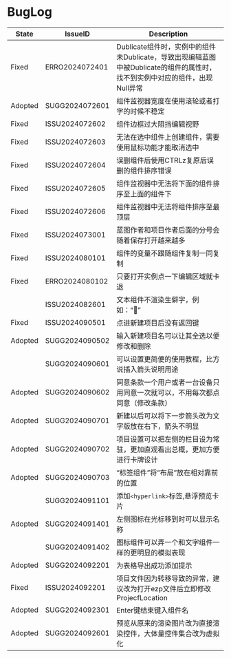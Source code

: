 # BugLog

|State|IssueID|Description|
|---|---|---|
|Fixed|ERRO2024072401|Dublicate组件时，实例中的组件未Dublicate，导致出现编辑蓝图中被Dublicate的组件的属性时，找不到实例中对应的组件，出现Null异常|
|Adopted|SUGG2024072601|组件监视器宽度在使用滚轮或者打字的时候不稳定|
|Fixed|ISSU2024072602|组件边框过大阻挡编辑视野|
|Fixed|ISSU2024072603|无法在选中组件上创建组件，需要使用鼠标功能才能取消选中|
|Fixed|ISSU2024072604|误删组件后使用CTRLz复原后误删的组件排序错误|
|Fixed|ISSU2024072605|组件监视器中无法将下面的组件排序至上面的组件下|
|Fixed|ISSU2024072606|组件监视器中无法将组件排序至最顶层|
|Fixed|ISSU2024073001|蓝图作者和项目作者后面的分号会随着保存打开越来越多|
|Fixed|ISSU2024080101|组件的变量不跟随组件复制一同复制|
|Fixed|ERRO2024080102|只要打开实例点一下编辑区域就卡退|
||ISSU2024082601|文本组件不渲染生僻字，例如：“𬑡”|
|Fixed|ISSU2024090501|点进新建项目后没有返回键|
|Adopted|SUGG2024090502|输入新建项目名可以让其全选以便修改和删除|
||SUGG2024090601|可以设置更简便的使用教程，比方说插入箭头说明用途|
|Adopted|SUGG2024090602|同意条款一个用户或者一台设备只用同意一次就可以，不用每次都点同意（修改条款）|
|Adopted|SUGG2024090701|新建以后可以将下一步箭头改为文字版放在右下，箭头不明显|
|Adopted|SUGG2024090702|项目设置可以把左侧的栏目设为常驻，更加直观看出总概，更加方便进行卡牌设计|
|Adopted|SUGG2024090703|“标签组件”将“布局”放在相对靠前的位置|
||SUGG2024091101|添加`<hyperlink>`标签,悬浮预览卡片|
|Adopted|SUGG2024091401|左侧图标在光标移到时可以显示名称|
||SUGG2024091402|图标组件可以弄一个和文字组件一样的更明显的模拟表现|
|Adopted|SUGG2024092201|为表格导出成功添加提示|
|Fixed|ISSU2024092201|项目文件因为转移导致的异常，建议改为打开ezp文件后立即修改ProjecfLocation|
|Adopted|SUGG2024092301|Enter键结束键入组件名|
|Adopted|SUGG2024092601|预览从原来的渲染图片改为直接渲染控件，大体量控件集合改为虚拟化|

